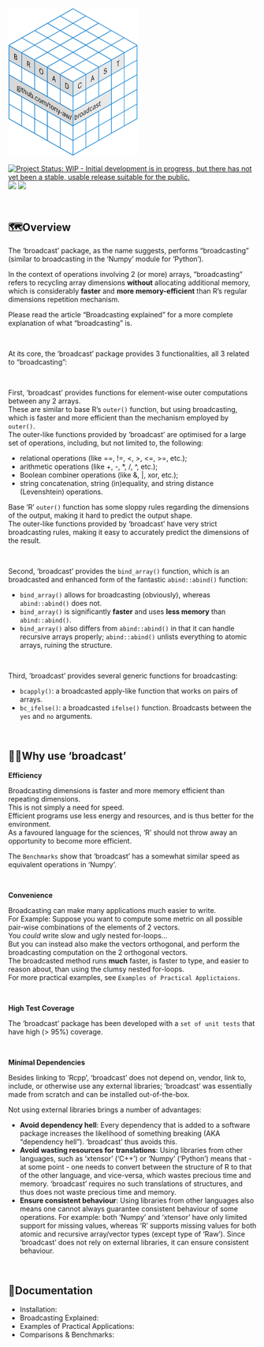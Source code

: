 
<img src="man/figures/broadcast.png" height="300" alt="" />

<!-- badges: start -->

[![Project Status: WIP - Initial development is in progress, but there
has not yet been a stable, usable release suitable for the
public.](https://www.repostatus.org/badges/latest/wip.svg)](https://www.repostatus.org/#wip)
[![](https://img.shields.io/badge/lifecycle-experimental-orange.svg)](https://lifecycle.r-lib.org/articles/stages.html#experimental)
[![](https://img.shields.io/badge/ORCID-0000--0001--9498--8379-green.svg)](https://orcid.org/0000-0001-9498-8379)

<!-- badges: end -->

 

## 🗺️Overview

The ‘broadcast’ package, as the name suggests, performs “broadcasting”
(similar to broadcasting in the ‘Numpy’ module for ‘Python’).

In the context of operations involving 2 (or more) arrays,
“broadcasting” refers to recycling array dimensions **without**
allocating additional memory, which is considerably **faster** and
**more memory-efficient** than R’s regular dimensions repetition
mechanism.

Please read the article “Broadcasting explained” for a more complete
explanation of what “broadcasting” is.

 

At its core, the ‘broadcast’ package provides 3 functionalities, all 3
related to “broadcasting”:

 

First, ‘broadcast’ provides functions for element-wise outer
computations between any 2 arrays.  
These are similar to base R’s `outer()` function, but using
broadcasting, which is faster and more efficient than the mechanism
employed by `outer()`.  
The outer-like functions provided by ‘broadcast’ are optimised for a
large set of operations, including, but not limited to, the following:

- relational operations (like ==, !=, \<, \>, \<=, \>=, etc.);
- arithmetic operations (like +, -, \*, /, ^, etc.);
- Boolean combiner operations (like &, \|, xor, etc.);
- string concatenation, string (in)equality, and string distance
  (Levenshtein) operations.

Base ‘R’ `outer()` function has some sloppy rules regarding the
dimensions of the output, making it hard to predict the output shape.  
The outer-like functions provided by ‘broadcast’ have very strict
broadcasting rules, making it easy to accurately predict the dimensions
of the result.

 

Second, ‘broadcast’ provides the `bind_array()` function, which is an
broadcasted and enhanced form of the fantastic `abind::abind()`
function:

- `bind_array()` allows for broadcasting (obviously), whereas
  `abind::abind()` does not.
- `bind_array()` is significantly **faster** and uses **less memory**
  than `abind::abind()`.
- `bind_array()` also differs from `abind::abind()` in that it can
  handle recursive arrays properly; `abind::abind()` unlists everything
  to atomic arrays, ruining the structure.

 

Third, ‘broadcast’ provides several generic functions for broadcasting:

- `bcapply()`: a broadcasted apply-like function that works on pairs of
  arrays.
- `bc_ifelse()`: a broadcasted `ifelse()` function. Broadcasts between
  the `yes` and `no` arguments.

 

## 🤷🏽Why use ‘broadcast’

**Efficiency**

Broadcasting dimensions is faster and more memory efficient than
repeating dimensions.  
This is not simply a need for speed.  
Efficient programs use less energy and resources, and is thus better for
the environment.  
As a favoured language for the sciences, ‘R’ should not throw away an
opportunity to become more efficient.

The `Benchmarks` show that ‘broadcast’ has a somewhat similar speed as
equivalent operations in ‘Numpy’.

 

**Convenience**

Broadcasting can make many applications much easier to write.  
For Example: Suppose you want to compute some metric on all possible
pair-wise combinations of the elements of 2 vectors.  
You *could* write slow and ugly nested for-loops…  
But you can instead also make the vectors orthogonal, and perform the
broadcasting computation on the 2 orthogonal vectors.  
The broadcasted method runs **much** faster, is faster to type, and
easier to reason about, than using the clumsy nested for-loops.  
For more practical examples, see `Examples of Practical Applictaions`.

 

**High Test Coverage**

The ‘broadcast’ package has been developed with a `set of unit tests`
that have high (\> 95%) coverage.

 

**Minimal Dependencies**

Besides linking to ‘Rcpp’, ‘broadcast’ does not depend on, vendor, link
to, include, or otherwise use any external libraries; ‘broadcast’ was
essentially made from scratch and can be installed out-of-the-box.

Not using external libraries brings a number of advantages:

- **Avoid dependency hell**: Every dependency that is added to a
  software package increases the likelihood of something breaking (AKA
  “dependency hell”). ‘broadcast’ thus avoids this.
- **Avoid wasting resources for translations**: Using libraries from
  other languages, such as ‘xtensor’ (‘C++’) or ‘Numpy’ (‘Python’) means
  that - at some point - one needs to convert between the structure of R
  to that of the other language, and vice-versa, which wastes precious
  time and memory. ‘broadcast’ requires no such translations of
  structures, and thus does not waste precious time and memory.
- **Ensure consistent behaviour**: Using libraries from other languages
  also means one cannot always guarantee consistent behaviour of some
  operations. For example: both ‘Numpy’ and ‘xtensor’ have only limited
  support for missing values, whereas ‘R’ supports missing values for
  both atomic and recursive array/vector types (except type of ‘Raw’).
  Since ‘broadcast’ does not rely on external libraries, it can ensure
  consistent behaviour.

 

## 📖Documentation

- Installation:
- Broadcasting Explained:
- Examples of Practical Applications:
- Comparisons & Benchmarks:

   
